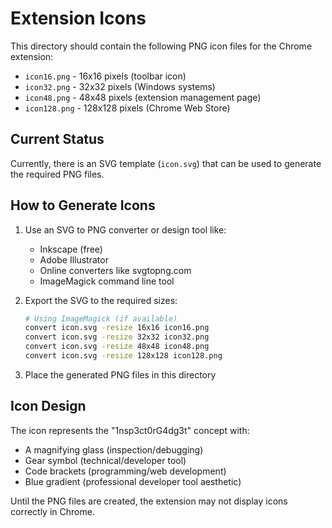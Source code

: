 # Extension Icons

This directory should contain the following PNG icon files for the Chrome extension:

- `icon16.png` - 16x16 pixels (toolbar icon)
- `icon32.png` - 32x32 pixels (Windows systems)
- `icon48.png` - 48x48 pixels (extension management page)
- `icon128.png` - 128x128 pixels (Chrome Web Store)

## Current Status

Currently, there is an SVG template (`icon.svg`) that can be used to generate the required PNG files.

## How to Generate Icons

1. Use an SVG to PNG converter or design tool like:
   - Inkscape (free)
   - Adobe Illustrator
   - Online converters like svgtopng.com
   - ImageMagick command line tool

2. Export the SVG to the required sizes:
   ```bash
   # Using ImageMagick (if available)
   convert icon.svg -resize 16x16 icon16.png
   convert icon.svg -resize 32x32 icon32.png
   convert icon.svg -resize 48x48 icon48.png
   convert icon.svg -resize 128x128 icon128.png
   ```

3. Place the generated PNG files in this directory

## Icon Design

The icon represents the "1nsp3ct0rG4dg3t" concept with:
- A magnifying glass (inspection/debugging)
- Gear symbol (technical/developer tool)
- Code brackets (programming/web development)
- Blue gradient (professional developer tool aesthetic)

Until the PNG files are created, the extension may not display icons correctly in Chrome.